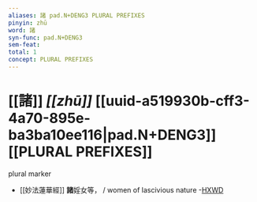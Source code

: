 ```yaml
---
aliases: 諸 pad.N+DENG3 PLURAL PREFIXES
pinyin: zhū
word: 諸
syn-func: pad.N+DENG3
sem-feat: 
total: 1
concept: PLURAL PREFIXES 
---
```

# [[諸]] *[[zhū]]*  [[uuid-a519930b-cff3-4a70-895e-ba3ba10ee116|pad.N+DENG3]] [[PLURAL PREFIXES]]
plural marker
 - [[妙法蓮華經]] **諸**婬女等， / women of lascivious nature -[HXWD](https://hxwd.org/textview.html?location=KR6d0001_T_005-0037c.15)